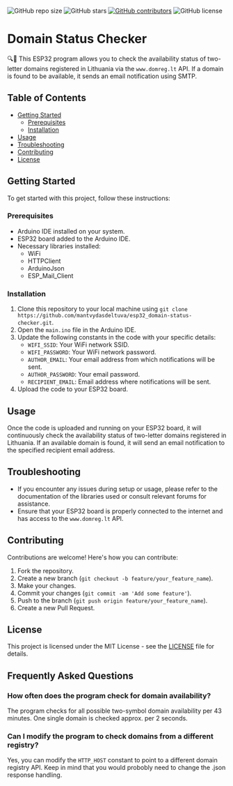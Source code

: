 ![GitHub repo size](https://img.shields.io/github/repo-size/mantvydasdeltuva/esp32_domain-status-checker.svg)
![GitHub stars](https://img.shields.io/github/stars/mantvydasdeltuva/esp32_domain-status-checker.svg?style=social)
[![GitHub contributors](https://img.shields.io/github/contributors/mantvydasdeltuva/esp32_domain-status-checker.svg)](https://github.com/mantvydasdeltuva/esp32_domain-status-checker/graphs/contributors)
![GitHub license](https://img.shields.io/github/license/mantvydasdeltuva/esp32_domain-status-checker.svg)

# Domain Status Checker

🔍📧 This ESP32 program allows you to check the availability status of two-letter domains registered in Lithuania via the `www.domreg.lt` API. If a domain is found to be available, it sends an email notification using SMTP.

## Table of Contents

- [Getting Started](#getting-started)
  - [Prerequisites](#prerequisites)
  - [Installation](#installation)
- [Usage](#usage)
- [Troubleshooting](#troubleshooting)
- [Contributing](#contributing)
- [License](#license)

## Getting Started

To get started with this project, follow these instructions:

### Prerequisites

- Arduino IDE installed on your system.
- ESP32 board added to the Arduino IDE.
- Necessary libraries installed:
  - WiFi
  - HTTPClient
  - ArduinoJson
  - ESP_Mail_Client

### Installation

1. Clone this repository to your local machine using `git clone https://github.com/mantvydasdeltuva/esp32_domain-status-checker.git`.
2. Open the `main.ino` file in the Arduino IDE.
3. Update the following constants in the code with your specific details:
   - `WIFI_SSID`: Your WiFi network SSID.
   - `WIFI_PASSWORD`: Your WiFi network password.
   - `AUTHOR_EMAIL`: Your email address from which notifications will be sent.
   - `AUTHOR_PASSWORD`: Your email password.
   - `RECIPIENT_EMAIL`: Email address where notifications will be sent.
4. Upload the code to your ESP32 board.

## Usage

Once the code is uploaded and running on your ESP32 board, it will continuously check the availability status of two-letter domains registered in Lithuania. If an available domain is found, it will send an email notification to the specified recipient email address.

## Troubleshooting

- If you encounter any issues during setup or usage, please refer to the documentation of the libraries used or consult relevant forums for assistance.
- Ensure that your ESP32 board is properly connected to the internet and has access to the `www.domreg.lt` API.

## Contributing

Contributions are welcome! Here's how you can contribute:

1. Fork the repository.
2. Create a new branch (`git checkout -b feature/your_feature_name`).
3. Make your changes.
4. Commit your changes (`git commit -am 'Add some feature'`).
5. Push to the branch (`git push origin feature/your_feature_name`).
6. Create a new Pull Request.

## License

This project is licensed under the MIT License - see the [LICENSE](LICENSE) file for details.

## Frequently Asked Questions

### How often does the program check for domain availability?

The program checks for all possible two-symbol domain availability per 43 minutes. One single domain is checked approx. per 2 seconds.

### Can I modify the program to check domains from a different registry?

Yes, you can modify the `HTTP_HOST` constant to point to a different domain registry API. Keep in mind that you would probobly need to change the .json response handling.
